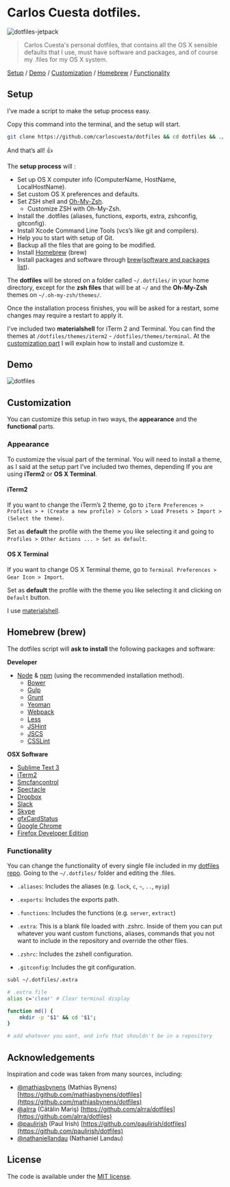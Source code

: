 # Carlos Cuesta dotfiles.

![dotfiles-jetpack](https://cloud.githubusercontent.com/assets/7629661/10404493/696e4910-6ed3-11e5-9b1a-88065e5e3fef.png)

> Carlos Cuesta's personal dotfiles, that contains all the OS X sensible defaults that I use, must have software and packages, and of course my .files for my OS X system.

[Setup](https://github.com/carloscuesta/dotfiles/#setup) / [Demo](https://github.com/carloscuesta/dotfiles#demo) / [Customization](https://github.com/carloscuesta/dotfiles/#customization) / [Homebrew](https://github.com/carloscuesta/dotfiles/#homebrew-brew) / [Functionality](https://github.com/carloscuesta/dotfiles/#functionality)

## Setup

I’ve made a script to make the setup process easy.

Copy this command into the terminal, and the setup will start.

```bash
git clone https://github.com/carloscuesta/dotfiles && cd dotfiles && ./setup.sh
```

And that’s all! :thumbsup:

The **setup process** will :

* Set up OS X computer info (ComputerName, HostName, LocalHostName).
* Set custom OS X preferences and defaults.
* Set ZSH shell and [Oh-My-Zsh](https://github.com/robbyrussell/oh-my-zsh).
	* Customize ZSH with Oh-My-Zsh.
* Install the .dotfiles (aliases, functions, exports, extra, zshconfig, gitconfig).
* Install Xcode Command Line Tools (vcs’s like git and compilers).
* Help you to start with setup of Git.
* Backup all the files that are going to be modified.
* Install [Homebrew](http://brew.sh) (brew)
* Install packages and software through [brew](https://github.com/carloscuesta/dotfiles/#homebrew-brew)([software and packages list](https://github.com/carloscuesta/dotfiles/#homebrew-brew)).

The **dotfiles** will be stored on a folder called `~/.dotfiles/` in your home directory, except for the **zsh files** that will be at `~/` and the **Oh-My-Zsh** themes on `~/.oh-my-zsh/themes/`.

Once the installation process finishes, you will be asked for a restart, some changes may require a restart to apply it.

I've included two **materialshell** for iTerm 2 and Terminal. You can find the themes at `/dotfiles/themes/iterm2` - `/dotfiles/themes/terminal`. At the [customization part](https://github.com/carloscuesta/dotfiles/#customization) I will explain how to install and customize it.

## Demo

![dotfiles](https://cloud.githubusercontent.com/assets/7629661/10410526/871e0c90-6f44-11e5-813f-49ea868cc2f4.gif)

## Customization

You can customize this setup in two ways, the **appearance** and the **functional** parts.

### Appearance

To customize the visual part of the terminal. You will need to install a theme, as I said at the setup part I’ve included two themes, depending If you are using **iTerm2** or **OS X Terminal**.

#### iTerm2

If you want to change the iTerm’s 2 theme, go to `iTerm Preferences > Profiles > + (Create a new profile) > Colors > Load Presets > Import > (Select the theme)`.

Set as **default** the profile with the theme you like selecting it and going to `Profiles > Other Actions ... > Set as default`.

#### OS X Terminal

If you want to change OS X Terminal theme, go to `Terminal Preferences > Gear Icon > Import`.

Set as **default** the profile with the theme you like selecting it and clicking on `Default` button.

I use [materialshell](https://github.com/carloscuesta/materialshell). 

## Homebrew (brew)

The dotfiles script will **ask to install** the following packages and software:

**Developer**

* [Node](https://nodejs.org) & [npm](https://www.npmjs.com) (using the recommended installation method).
    * [Bower](http://bower.io)
    * [Gulp](http://gulpjs.com)
    * [Grunt](http://gruntjs.com)
    * [Yeoman](http://yeoman.io)
    * [Webpack](http://webpack.github.io)
    * [Less](http://lesscss.org)
    * [JSHint](http://jshint.com)
    * [JSCS](http://jscs.info)
    * [CSSLint](https://github.com/CSSLint/csslint)

**OSX Software**

* [Sublime Text 3](http://www.sublimetext.com/3)
* [iTerm2](https://iterm2.com)
* [Smcfancontrol](http://www.eidac.de)
* [Spectacle](http://spectacleapp.com)
* [Dropbox](https://www.dropbox.com)
* [Slack](https://slack.com)
* [Skype](http://www.skype.com/)
* [gfxCardStatus](https://gfx.io)
* [Google Chrome](https://www.google.com/chrome/)
* [Firefox Developer Edition](https://www.mozilla.org/es-ES/firefox/developer/)

### Functionality

You can change the functionality of every single file included in my [dotfiles repo](https://github.com/carloscuesta/dotfiles/). Going to the `~/.dotfiles/` folder and editing the .files.

* `.aliases`: Includes the aliases (e.g. `lock`, `c`, `~`, `..`, `myip`)
* `.exports`: Includes the exports path.
* `.functions`: Includes the functions (e.g. `server`, `extract`)
* `.extra`: This is a blank file loaded with .zshrc. Inside of them you can put whatever you want custom functions, aliases, commands that you not want to include in the repository and override the other files.

* `.zshrc`: Includes the zshell configuration.
* `.gitconfig`: Includes the git configuration.

```bash
subl ~/.dotfiles/.extra
```
```bash
# .extra file
alias c='clear' # Clear terminal display

function md() {
	mkdir -p "$1" && cd "$1";
}

# add whatever you want, and info that shouldn't be in a repository
```

## Acknowledgements

Inspiration and code was taken from many sources, including:

* [@mathiasbynens](https://github.com/mathiasbynens) (Mathias Bynens)
  [https://github.com/mathiasbynens/dotfiles](https://github.com/mathiasbynens/dotfiles)
* [@alrra](https://github.com/alrra) (Cãtãlin Mariş)
  [https://github.com/alrra/dotfiles](https://github.com/alrra/dotfiles)
* [@paulirish](https://github.com/paulirish) (Paul Irish)
  [https://github.com/paulirish/dotfiles](https://github.com/paulirish/dotfiles)
* [@nathaniellandau](http://natelandau.com) (Nathaniel Landau)

## License

The code is available under the [MIT license](https://github.com/carloscuesta/dotfiles/blob/master/license.txt).
